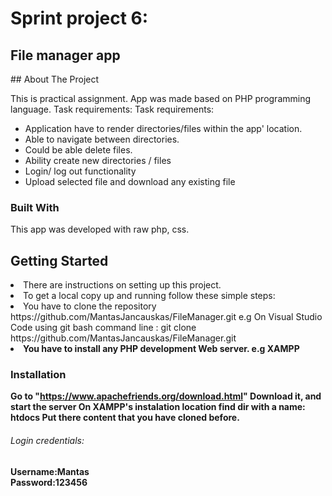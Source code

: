 # Sprint project 6:
<h2>File manager app</h2>
## About The Project

This is practical assignment. App was made based on PHP programming language. Task requirements:
Task requirements:
* Application have to render directories/files within the app' location.  
* Able to navigate between directories.
* Could be able delete files.
* Ability create new directories / files
* Login/ log out functionality 
* Upload selected file and download any existing file

### Built With

This app was developed with raw php, css.

## Getting Started

<li>There are instructions on setting up this project.</li>
<li>To get a local copy up and running follow these simple steps:</li>
<li>You have to clone the repository https://github.com/MantasJancauskas/FileManager.git e.g On Visual Studio Code using git bash command line : git clone https://github.com/MantasJancauskas/FileManager.git </li>
<li><b>You have to install any PHP development Web server. e.g XAMPP</li>


### Installation
 Go to "https://www.apachefriends.org/download.html"
 Download it, and start the server
 On XAMPP's instalation location find dir with a name: htdocs
 Put there content that you have cloned before.

<h6>Login credentials:</h6>
Username:Mantas <br>
Password:123456

